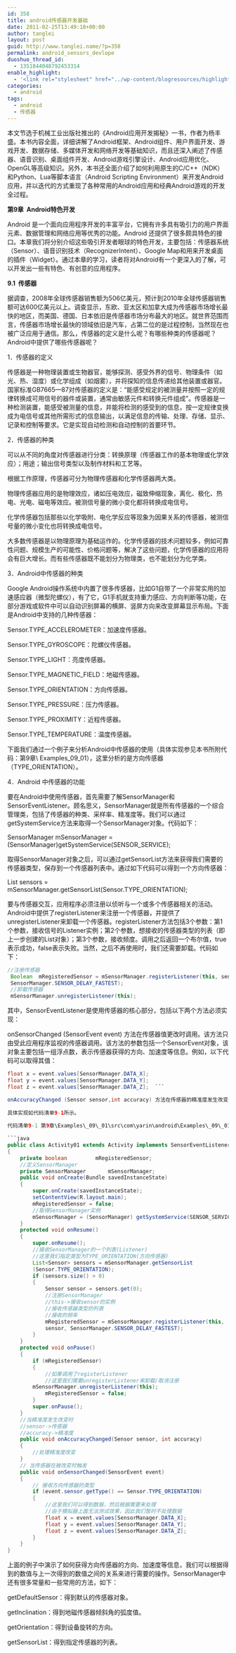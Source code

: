 ```yaml
---
id: 358
title: android传感器开发基础
date: 2011-02-25T13:49:18+00:00
author: tanglei
layout: post
guid: http://www.tanglei.name/?p=358
permalink: android_sensors_devlope
duoshuo_thread_id:
  - 1351844048792453314
enable_highlight:
  - '<link rel="stylesheet" href="../wp-content/blogresources/highlightconfig/highlight.default.min.css"><script src="../wp-content/blogresources/highlightconfig/jquery-2.1.4.min.js"></script><script src="../wp-content/blogresources/highlightconfig/enable_highlight.js"></script>'
categories:
  - android
tags:
  - android
  - 传感器
---
```

本文节选于机械工业出版社推出的《Android应用开发揭秘》一书，作者为杨丰盛。本书内容全面，详细讲解了Android框架、Android组件、用户界面开发、游戏开发、数据存储、多媒体开发和网络开发等基础知识，而且还深入阐述了传感器、语音识别、桌面组件开发、Android游戏引擎设计、Android应用优化、OpenGL等高级知识。另外，本书还全面介绍了如何利用原生的C/C++（NDK）和Python、Lua等脚本语言（Android Scripting Environment）来开发Android应用，并以迭代的方式重现了各种常用的Android应用和经典Android游戏的开发全过程。

**第9章  Android特色开发**

Android 是一个面向应用程序开发的丰富平台，它拥有许多具有吸引力的用户界面元素、数据管理和网络应用等优秀的功能。Android 还提供了很多颇具特色的接口。本章我们将分别介绍这些吸引开发者眼球的特色开发，主要包括：传感器系统（Sensor）、语音识别技术（RecognizerIntent）、Google Map和用来开发桌面的插件（Widget）。通过本章的学习，读者将对Android有一个更深入的了解，可以开发出一些有特色、有创意的应用程序。

**9.1  传感器**

据调查，2008年全球传感器销售额为506亿美元，预计到2010年全球传感器销售额可达600亿美元以上。调查显示，东欧、亚太区和加拿大成为传感器市场增长最快的地区，而美国、德国、日本依旧是传感器市场分布最大的地区。就世界范围而言，传感器市场增长最快的领域依旧是汽车，占第二位的是过程控制，当然现在也被广泛应用于通信。那么，传感器的定义是什么呢？有哪些种类的传感器呢？Android中提供了哪些传感器呢？

1．传感器的定义

传感器是一种物理装置或生物器官，能够探测、感受外界的信号、物理条件（如光、热、湿度）或化学组成（如烟雾），并将探知的信息传递给其他装置或器官。国家标准GB7665—87对传感器的定义是：“能感受规定的被测量并按照一定的规律转换成可用信号的器件或装置，通常由敏感元件和转换元件组成”。传感器是一种检测装置，能感受被测量的信息，并能将检测的感受到的信息，按一定规律变换成为电信号或其他所需形式的信息输出，以满足信息的传输、处理、存储、显示、记录和控制等要求。它是实现自动检测和自动控制的首要环节。

2．传感器的种类

可以从不同的角度对传感器进行分类：转换原理（传感器工作的基本物理或化学效应）；用途；输出信号类型以及制作材料和工艺等。

根据工作原理，传感器可分为物理传感器和化学传感器两大类。

物理传感器应用的是物理效应，诸如压电效应，磁致伸缩现象，离化、极化、热电、光电、磁电等效应。被测信号量的微小变化都将转换成电信号。

化学传感器包括那些以化学吸附、电化学反应等现象为因果关系的传感器，被测信号量的微小变化也将转换成电信号。

大多数传感器是以物理原理为基础运作的。化学传感器的技术问题较多，例如可靠性问题、规模生产的可能性、价格问题等，解决了这些问题，化学传感器的应用将会有巨大增长。而有些传感器既不能划分为物理类，也不能划分为化学类。

3．Android中传感器的种类

Google Android操作系统中内置了很多传感器，比如G1自带了一个非常实用的加速感应器（微型陀螺仪），有了它，G1手机就支持重力感应、方向判断等功能，在部分游戏或软件中可以自动识别屏幕的横屏、竖屏方向来改变屏幕显示布局。下面是Android中支持的几种传感器：

Sensor.TYPE_ACCELEROMETER：加速度传感器。
  
Sensor.TYPE_GYROSCOPE：陀螺仪传感器。
  
Sensor.TYPE_LIGHT：亮度传感器。
  
Sensor.TYPE\_MAGNETIC\_FIELD：地磁传感器。
  
Sensor.TYPE_ORIENTATION：方向传感器。
  
Sensor.TYPE_PRESSURE：压力传感器。
  
Sensor.TYPE_PROXIMITY：近程传感器。
  
Sensor.TYPE_TEMPERATURE：温度传感器。
  
下面我们通过一个例子来分析Android中传感器的使用（具体实现参见本书所附代码：第9章\ Examples\_09\_01），这里分析的是方向传感器（TYPE_ORIENTATION）。
  
4．Android 中传感器的功能
  
要在Android中使用传感器，首先需要了解SensorManager和SensorEventListener。顾名思义，SensorManager就是所有传感器的一个综合管理类，包括了传感器的种类、采样率、精准度等。我们可以通过getSystemService方法来取得一个SensorManager对象。代码如下：

SensorManager mSensorManager = (SensorManager)getSystemService(SENSOR_SERVICE); 

取得SensorManager对象之后，可以通过getSensorList方法来获得我们需要的传感器类型，保存到一个传感器列表中。通过如下代码可以得到一个方向传感器：
  
List<Sensor> sensors = mSensorManager.getSensorList(Sensor.TYPE_ORIENTATION);
  
要与传感器交互，应用程序必须注册以侦听与一个或多个传感器相关的活动。Android中提供了registerListener来注册一个传感器，并提供了unregisterListener来卸载一个传感器。registerListener方法包括3个参数：第1个参数，接收信号的Listener实例；第2个参数，想接收的传感器类型的列表（即上一步创建的List<Sensor>对象）；第3个参数，接收频度。调用之后返回一个布尔值，true表示成功，false表示失败。当然，之后不再使用时，我们还需要卸载。代码如下：

```java
//注册传感器  
 Boolean  mRegisteredSensor = mSensorManager.registerListener(this, sensor,   
 SensorManager.SENSOR_DELAY_FASTEST);  
 //卸载传感器  
 mSensorManager.unregisterListener(this);
```

其中，SensorEventListener是使用传感器的核心部分，包括以下两个方法必须实现：
  
onSensorChanged (SensorEvent event) 方法在传感器值更改时调用。该方法只由受此应用程序监视的传感器调用。该方法的参数包括一个SensorEvent对象，该对象主要包括一组浮点数，表示传感器获得的方向、加速度等信息。例如，以下代码可以取得其值：

```java
float x = event.values[SensorManager.DATA_X];  
float y = event.values[SensorManager.DATA_Y];  
float z = event.values[SensorManager.DATA_Z];  ```

onAccuracyChanged (Sensor sensor,int accuracy) 方法在传感器的精准度发生改变时调用。其参数包括两个整数：一个表示传感器，另一个表示该传感器新的准确值。
  
具体实现如代码清单9-1所示。
  
代码清单9-1 第9章\Examples\_09\_01\src\com\yarin\android\Examples\_09\_01\Activity01.java

```java
public class Activity01 extends Activity implements SensorEventListener  
{  
    private boolean         mRegisteredSensor;  
    //定义SensorManager  
    private SensorManager       mSensorManager;  
    public void onCreate(Bundle savedInstanceState)  
    {  
        super.onCreate(savedInstanceState);  
        setContentView(R.layout.main);  
        mRegisteredSensor = false;  
        //取得SensorManager实例  
        mSensorManager = (SensorManager) getSystemService(SENSOR_SERVICE);  
    }  
    protected void onResume()  
    {  
        super.onResume();  
        //接收SensorManager的一个列表(Listener)  
        //这里我们指定类型为TYPE_ORIENTATION(方向传感器)  
        List<Sensor> sensors = mSensorManager.getSensorList  
        (Sensor.TYPE_ORIENTATION);  
        if (sensors.size() > 0)  
        {  
            Sensor sensor = sensors.get(0);  
            //注册SensorManager  
            //this->接收sensor的实例  
            //接收传感器类型的列表  
            //接收的频率  
            mRegisteredSensor = mSensorManager.registerListener(this,   
            sensor, SensorManager.SENSOR_DELAY_FASTEST);  
        }  
    }  
    protected void onPause()  
    {  
        if (mRegisteredSensor)  
        {  
            //如果调用了registerListener  
            //这里我们需要unregisterListener来卸载/取消注册  
        mSensorManager.unregisterListener(this);  
            mRegisteredSensor = false;  
        }  
        super.onPause();  
    }  
    //当精准度发生改变时  
    //sensor->传感器  
    //accuracy->精准度  
    public void onAccuracyChanged(Sensor sensor, int accuracy)  
    {  
        //处理精准度改变  
    }  
    // 当传感器在被改变时触发  
    public void onSensorChanged(SensorEvent event)  
    {  
        // 接收方向传感器的类型  
        if (event.sensor.getType() == Sensor.TYPE_ORIENTATION)  
        {  
            //这里我们可以得到数据，然后根据需要来处理  
            //由于模拟器上面无法测试效果，因此我们暂时不处理数据  
            float x = event.values[SensorManager.DATA_X];  
            float y = event.values[SensorManager.DATA_Y];  
            float z = event.values[SensorManager.DATA_Z];  
        }  
    }  
} 
```

上面的例子中演示了如何获得方向传感器的方向、加速度等信息，我们可以根据得到的数值与上一次得到的数值之间的关系来进行需要的操作。SensorManager中还有很多常量和一些常用的方法，如下：

getDefaultSensor：得到默认的传感器对象。
  
getInclination：得到地磁传感器倾斜角的弧度值。
  
getOrientation：得到设备旋转的方向。
  
getSensorList：得到指定传感器的列表。
